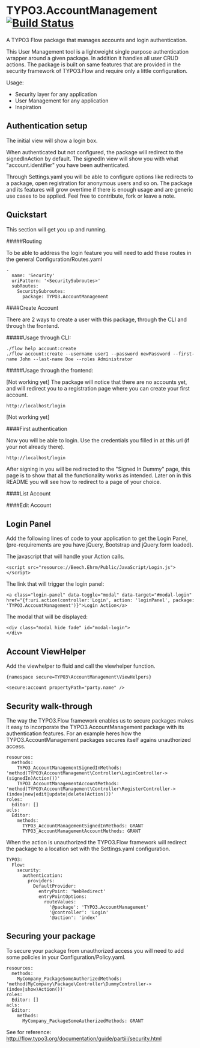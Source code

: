 TYPO3.AccountManagement [![Build Status](https://travis-ci.org/svparijs/TYPO3.AccountManagement.png?branch=master)](https://travis-ci.org/svparijs/TYPO3.AccountManagement)
==================================================================================================================================================================

A TYPO3 Flow package that manages accounts and login authentication.

This User Management tool is a lightweight single purpose authentication wrapper around a given package.
In addition it handles all user CRUD actions.
The package is built on same features that are provided in the security framework of TYPO3.Flow and require only a little
configuration.

Usage:
- Security layer for any application
- User Management for any application
- Inspiration

Authentication setup
--------------------

The initial view will show a login box.

When authenticated but not configured, the package will redirect to the signedInAction by default.
The signedIn view will show you with what "account.identifier" you have been authenticated.

Through Settings.yaml you will be able to configure options like redirects to a package, open registration for anonymous users
and so on. The package and its features will grow overtime if there is enough usage and are generic use cases to be applied. Feel
free to contribute, fork or leave a note.

Quickstart
----------

This section will get you up and running.

#####Routing

To be able to address the login feature you will need to add these routes in the general Configuration/Routes.yaml

	-
	  name: 'Security'
	  uriPattern: '<SecuritySubroutes>'
	  subRoutes:
	    SecuritySubroutes:
	      package: TYPO3.AccountManagement

####Create Account

There are 2 ways to create a user with this package, through the CLI and through the frontend.

#####Usage through CLI:

	./flow help account:create
	./flow account:create --username user1 --password newPassword --first-name John --last-name Doe --roles Administrator

#####Usage through the frontend:

[Not working yet]
The package will notice that there are no accounts yet, and will redirect you to a registration page where you can create your first account.

	http://localhost/login

[Not working yet]

####First authentication

Now you will be able to login. Use the credentials you filled in at this url (if your not already there).

	http://localhost/login

After signing in you will be redirected to the "Signed In Dummy" page, this page is to show that all the functionality works as intended.
Later on in this README you will see how to redirect to a page of your choice.

####List Account

####Edit Account

Login Panel
-----------

Add the following lines of code to your application to get the Login Panel, (pre-requirements are you have jQuery, Bootstrap and jQuery.form loaded).

The javascript that will handle your Action calls.

	<script src="resource://Beech.Ehrm/Public/JavaScript/Login.js"></script>

The link that will trigger the login panel:

	<a class="login-panel" data-toggle="modal" data-target="#modal-login" href="{f:uri.action(controller:'Login', action: 'loginPanel', package: 'TYPO3.AccountManagement')}">Login Action</a>

The modal that will be displayed:

	<div class="modal hide fade" id="modal-login">
    </div>

Account ViewHelper
------------------

Add the viewhelper to fluid and call the viewhelper function.

	{namespace secure=TYPO3\AccountManagement\ViewHelpers}

	<secure:account propertyPath="party.name" />

Security walk-through
---------------------

The way the TYPO3.Flow framework enables us to secure packages makes it easy to incorporate the TYPO3.AccountManagement package with its authentication features.
For an example heres how the TYPO3.AccountManagement packages secures itself agains unauthorized access.

	resources:
	  methods:
	    TYPO3_AccountManagementSignedInMethods: 'method(TYPO3\AccountManagement\Controller\LoginController->(signedIn)Action())'
	    TYPO3_AccountManagementAccountMethods: 'method(TYPO3\AccountManagement\Controller\RegisterController->(index|new|edit|update|delete)Action())'
	roles:
	  Editor: []
	acls:
	  Editor:
	    methods:
	      TYPO3_AccountManagementSignedInMethods: GRANT
	      TYPO3_AccountManagementAccountMethods: GRANT

When the action is unauthorized the TYPO3.Flow framework will redirect the package to a location set with the Settings.yaml configuration.

	TYPO3:
	  Flow:
	    security:
	      authentication:
	        providers:
	          DefaultProvider:
	            entryPoint: 'WebRedirect'
	            entryPointOptions:
	              routeValues:
                    '@package': 'TYPO3.AccountManagement'
                    '@controller': 'Login'
                    '@action': 'index'

Securing your package
---------------------

To secure your package from unauthorized access you will need to add some policies in your Configuration/Policy.yaml.

	resources:
	  methods:
	    MyCompany_PackageSomeAutherizedMethods: 'method(MyCompany\Package\Controller\DummyController->(index|show)Action())'
	roles:
	  Editor: []
	acls:
	  Editor:
	    methods:
	      MyCompany_PackageSomeAutherizedMethods: GRANT

See for reference: http://flow.typo3.org/documentation/guide/partiii/security.html